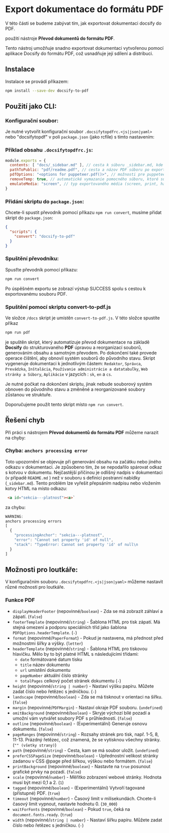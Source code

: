 # Export dokumentace do formátu PDF

V této části se budeme zabývat tím, jak exportovat dokumentaci docsify do PDF.

použití nástroje **Převod dokumentů do formátu PDF**.

Tento nástroj umožňuje snadno exportovat dokumentaci vytvořenou pomocí aplikace Docsify do formátu PDF, což usnadňuje její sdílení a distribuci.

## Instalace

Instalace se provádí příkazem:

```bash
npm install --save-dev docsify-to-pdf
```

## Použití jako CLI:

### Konfigurační soubor:

Je nutné vytvořit konfigurační soubor `.docsifytopdfrc.<js|json|yaml>` nebo "docsifytopdf" v poli `package.json` (jako rcfile) s tímto nastavením:

### Příklad obsahu `.docsifytopdfrc.js`:

```js
module.exports = {
  contents: [ "docs/_sidebar.md" ], // cesta k súboru _sidebar.md, kde je definovaný obsah menu
  pathToPublic: "pdf/readme.pdf", // cesta a názov PDF súboru po exportovaní
  pdfOptions: "<options for puppeteer.pdf()>", // možnosti pre puppeteer
  removeTemp: true, // automatické vymazanie pomocného súboru, ktoré sú použité pre export PDF
  emulateMedia: "screen", // typ exportovaného média (screen, print, handheld)
}
```

### Přidání skriptu do `package.json`:

Chcete-li spustit převodník pomocí příkazu `npm run convert`, musíme přidat skript do `package.json`:

```json
{
  "scripts": {
    "convert": "docsify-to-pdf"
  }
}
```

### Spuštění převodníku:

Spusťte převodník pomocí příkazu:

```bash
npm run convert
```

Po úspěšném exportu se zobrazí výstup SUCCESS spolu s cestou k exportovanému souboru PDF.

### Spuštění pomocí skriptu convert-to-pdf.js

Ve složce `/docs` skript je umístěn `convert-to-pdf.js`. V této složce spustíte příkaz

```bash
npm run pdf
```

je spuštěn skript, který automatizuje převod dokumentace na základě **Docsify** do strukturovaného **PDF** úpravou a reorganizací souborů, generováním obsahu a samotným převodem. Po dokončení také provede operace čištění, aby obnovil systém souborů do původního stavu. Skript vygeneruje dokumentaci k jednotlivým částem: `Redaktor`, `Správca`, `Prevádzka`, `Inštalácia`, `Používanie administrácie a datatabuľky`, `Web stránky a Súbory`, `Aplikácie` v jazycích : `sk`, `en` a `cs`.

Je nutné počkat na dokončení skriptu, jinak nebude souborový systém obnoven do původního stavu a změněné a reorganizované soubory zůstanou ve struktuře.

Doporučujeme použít tento skript místo `npm run convert`.

## Řešení chyb

Při práci s nástrojem **Převod dokumentů do formátu PDF** můžeme narazit na chyby:

### Chyba: `anchors processing error`

Toto upozornění se objevuje při generování obsahu na začátku nebo jiného odkazu v dokumentaci. Je způsobeno tím, že se nepodařilo spárovat odkaz s kotvou v dokumentu. Nejčastější příčinou je odlišný nadpis v dokumentaci (v případě `README.md` ) než v souboru s definicí postranní nabídky (`_sidebar.md`). Tento problém lze vyřešit přepsáním nadpisu nebo vložením kotvy HTML na místo odkazu:

```html
 <a id="sekcia---platnosť"><a>`
```

za chybu:

```javascript
WARNING:
anchors processing errors
[
  {
    "processingAnchor": "sekcia---platnosť",
    "error": "Cannot set property 'id' of null",
    "stack": "TypeError: Cannot set property 'id' of null\n
  }
]
```

## Možnosti pro loutkáře:

V konfiguračním souboru `.docsifytopdfrc.<js|json|yaml>` můžeme nastavit různé možnosti pro loutkáře.

### Funkce PDF

- `displayHeaderFooter` (nepovinné/`boolean`) - Zda se má zobrazit záhlaví a zápatí. (`false`)
- `footerTemplate` (nepovinné/`string`) - Šablona HTML pro tisk zápatí. Má stejná omezení a podporu speciálních tříd jako šablona `PDFOptions.headerTemplate`. (`-`)
- `format` (nepovinné/`PaperFormat`) - Pokud je nastavena, má přednost před možnostmi šířky a výšky. (`letter`)
- `headerTemplate` (nepovinné/`string`) - Šablona HTML pro tiskovou hlavičku. Mělo by to být platné HTML s následujícími třídami:
  - `date` formátované datum tisku
  - `title` název dokumentu
  - `url` umístění dokumentu
  - `pageNumber` aktuální číslo stránky
  - `totalPages` celkový počet stránek dokumentu (`-`)
- `height` (nepovinné/`string | number`) - Nastaví výšku papíru. Můžete zadat číslo nebo řetězec s jedničkou. (`-`)
- `landscape` (nepovinné/`boolean`) - Zda se má tisknout v orientaci na šířku. (`false`)
- `margin` (nepovinné/`PDFMargin`) - Nastaví okraje PDF souboru. (`undefined`)
- `omitBackground` (nepovinné/`boolean`) - Skryje výchozí bílé pozadí a umožní vám vytvářet soubory PDF s průhledností. (`false`)
- `outline` (nepovinné/`boolean`) - (Experimentální) Generuje osnovu dokumentu. (`false`)
- `pageRanges` (nepovinné/`string`) - Rozsahy stránek pro tisk, např. 1-5, 8, 11-13. Prázdný řetězec, což znamená, že se vytisknou všechny stránky. (`"" (všetky strany)`)
- `path` (nepovinné/`string`) - Cesta, kam se má soubor uložit. (`undefined`)
- `preferCSSPageSize` (nepovinné/`boolean`) - Upřednostní velikost stránky zadanou v CSS @page před šířkou, výškou nebo formátem. (`false`)
- `printBackground` (nepovinné/`boolean`) - Nastavte na `true` posunout grafické prvky na pozadí. (`false`)
- `scale` (nepovinné/`number`) - Měřítko zobrazení webové stránky. Hodnota musí být mezi 0,1 a 2. (`1`)
- `tagged` (nepovinné/`boolean`) - (Experimentální) Vytvoří tagované (přístupné) PDF. (`true`)
- `timeout` (nepovinné/`number`) - Časový limit v milisekundách. Chcete-li časový limit vypnout, nastavte hodnotu 0. (`30_000`)
- `waitForFonts` (nepovinné/`boolean`) - Pokud `true`, čeká na `document.fonts.ready`. (`true`)
- `width` (nepovinné/`string | number`) - Nastaví šířku papíru. Můžete zadat číslo nebo řetězec s jedničkou. (`-`)
